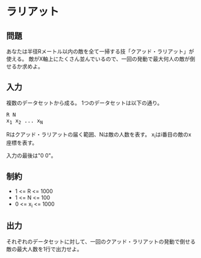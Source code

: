 # ラリアット

## 問題

あなたは半径Rメートル以内の敵を全て一掃する技「クアッド・ラリアット」が使える。
敵がX軸上にたくさん並んでいるので、一回の発動で最大何人の敵が倒せるか求めよ。

## 入力

複数のデータセットから成る。
1つのデータセットは以下の通り。

<pre>
R N
x<sub>1</sub> x<sub>2</sub> ... x<sub>N</sub> 
</pre>

Rはクアッド・ラリアットの届く範囲、Nは敵の人数を表す。
x<sub>i</sub>はi番目の敵のx座標を表す。

入力の最後は"0 0"。

## 制約

* 1 <= R <= 1000
* 1 <= N <= 100
* 0 <= x<sub>i</sub> <= 1000

## 出力

それぞれのデータセットに対して、一回のクアッド・ラリアットの発動で倒せる敵の最大人数を1行で出力せよ。
